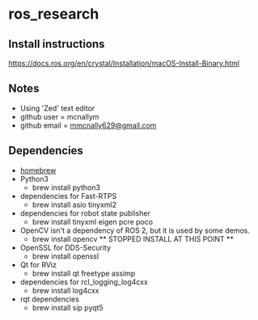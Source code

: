 # ros_research
## Install instructions
https://docs.ros.org/en/crystal/Installation/macOS-Install-Binary.html

## Notes
- Using 'Zed' text editor
- github user = mcnallym
- github email = mmcnally629@gmail.com

## Dependencies
- [homebrew](https://brew.sh/)
- Python3
    - brew install python3
- dependencies for Fast-RTPS
    - brew install asio tinyxml2
- dependencies for robot state publisher
    - brew install tinyxml eigen pcre poco
- OpenCV isn't a dependency of ROS 2, but it is used by some demos.
    - brew install opencv
** STOPPED INSTALL AT THIS POINT **
- OpenSSL for DDS-Security
    - brew install openssl
- Qt for RViz
    - brew install qt freetype assimp
- dependencies for rcl_logging_log4cxx
    - brew install log4cxx
- rqt dependencies
    - brew install sip pyqt5
